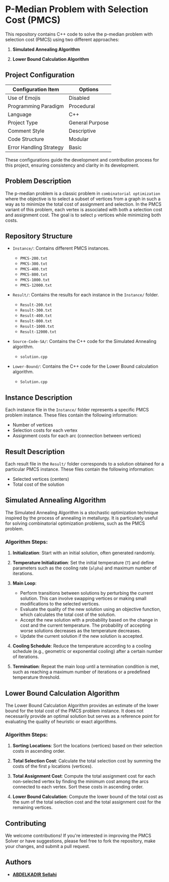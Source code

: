 # P-Median Problem with Selection Cost (PMCS)

This repository contains C++ code to solve the p-median problem with selection cost (PMCS) using two different approaches:

1. **Simulated Annealing Algorithm**

2. **Lower Bound Calculation Algorithm**


## Project Configuration

| Configuration Item         | Options           |
|-----------------------------|-------------------|
| Use of Emojis               | Disabled          |
| Programming Paradigm        | Procedural        |
| Language                    | C++               |
| Project Type                | General Purpose   |
| Comment Style               | Descriptive       |
| Code Structure              | Modular           |
| Error Handling Strategy     | Basic             |

These configurations guide the development and contribution process for this project, ensuring consistency and clarity in its development.

## Problem Description

The p-median problem is a classic problem in `combinatorial optimization` where the objective is to select a subset of vertices from a graph in such a way as to minimize the total cost of assignment and selection. In the PMCS variant of this problem, each vertex is associated with both a selection cost and assignment cost. The goal is to select `p` vertices while minimizing both costs.
  
## Repository Structure

- `Instance/`: Contains different PMCS instances.
  - `PMCS-200.txt`
  - `PMCS-300.txt`
  - `PMCS-400.txt`
  - `PMCS-800.txt`
  - `PMCS-1000.txt`
  - `PMCS-12000.txt`

- `Result/`: Contains the results for each instance in the `Instance/` folder.
  - `Result-200.txt`
  - `Result-300.txt`
  - `Result-400.txt`
  - `Result-800.txt`
  - `Result-1000.txt`
  - `Result-12000.txt`

- `Source-Code-SA/`: Contains the C++ code for the Simulated Annealing algorithm.
  - `solution.cpp`

- `Lower-Bound/`: Contains the C++ code for the Lower Bound calculation algorithm.
  - `Solution.cpp`

## Instance Description

Each instance file in the `Instance/` folder represents a specific PMCS problem instance. These files contain the following information:
- Number of vertices
- Selection costs for each vertex
- Assignment costs for each arc (connection between vertices)

## Result Description

Each result file in the `Result/` folder corresponds to a solution obtained for a particular PMCS instance. These files contain the following information:
- Selected vertices (centers)
- Total cost of the solution

## Simulated Annealing Algorithm

The Simulated Annealing Algorithm is a stochastic optimization technique inspired by the process of annealing in metallurgy. It is particularly useful for solving combinatorial optimization problems, such as the PMCS problem.

### Algorithm Steps:

1. **Initialization**: Start with an initial solution, often generated randomly.

2. **Temperature Initialization**: Set the initial temperature (`T`) and define parameters such as the cooling rate (`alpha`) and maximum number of iterations.

3. **Main Loop**:
   - Perform transitions between solutions by perturbing the current solution. This can involve swapping vertices or making small modifications to the selected vertices.
   - Evaluate the quality of the new solution using an objective function, which calculates the total cost of the solution.
   - Accept the new solution with a probability based on the change in cost and the current temperature. The probability of accepting worse solutions decreases as the temperature decreases.
   - Update the current solution if the new solution is accepted.

4. **Cooling Schedule**: Reduce the temperature according to a cooling schedule (e.g., geometric or exponential cooling) after a certain number of iterations.

5. **Termination**: Repeat the main loop until a termination condition is met, such as reaching a maximum number of iterations or a predefined temperature threshold.

## Lower Bound Calculation Algorithm

The Lower Bound Calculation Algorithm provides an estimate of the lower bound for the total cost of the PMCS problem instance. It does not necessarily provide an optimal solution but serves as a reference point for evaluating the quality of heuristic or exact algorithms.

### Algorithm Steps:

1. **Sorting Locations**: Sort the locations (vertices) based on their selection costs in ascending order.

2. **Total Selection Cost**: Calculate the total selection cost by summing the costs of the first `p` locations (vertices).

3. **Total Assignment Cost**: Compute the total assignment cost for each non-selected vertex by finding the minimum cost among the arcs connected to each vertex. Sort these costs in ascending order.

4. **Lower Bound Calculation**: Compute the lower bound of the total cost as the sum of the total selection cost and the total assignment cost for the remaining vertices.

## Contributing

We welcome contributions! If you're interested in improving the PMCS Solver or have suggestions, please feel free to fork the repository, make your changes, and submit a pull request.

## Authors
- [**ABDELKADIR Sellahi**](https://github.com/AbdelkadirSellahi)

